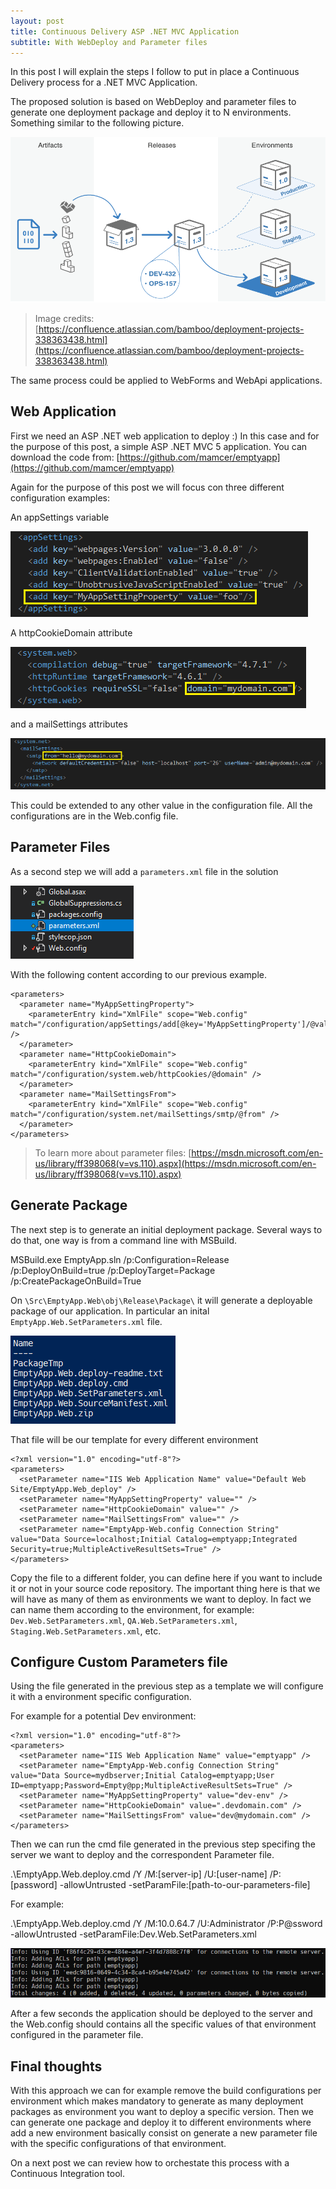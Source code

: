 ```yaml
---
layout: post
title: Continuous Delivery ASP .NET MVC Application
subtitle: With WebDeploy and Parameter files
---
```


In this post I will explain the steps I follow to put in place a Continuous Delivery process for a .NET MVC Application. 

The proposed solution is based on WebDeploy and parameter files to generate one deployment package and deploy it to N environments. Something similar to the following picture.

![Continuous Delivery](../img/2018-04-15-continuous-delivery-mvc-parameters/01-deployment-projects.png)


> Image credits: [https://confluence.atlassian.com/bamboo/deployment-projects-338363438.html](https://confluence.atlassian.com/bamboo/deployment-projects-338363438.html)

The same process could be applied to WebForms and WebApi applications.

## Web Application

First we need an ASP .NET web application to deploy :) In this case and for the purpose of this post, a simple ASP .NET MVC 5 application. You can download the code from: [https://github.com/mamcer/emptyapp](https://github.com/mamcer/emptyapp)

Again for the purpose of this post we will focus con three different configuration examples:

An appSettings variable

![AppSettings variable](../img/2018-04-15-continuous-delivery-mvc-parameters/03-app-settings.png)

A httpCookieDomain attribute 

![httpCookieDomain attribute](../img/2018-04-15-continuous-delivery-mvc-parameters/05-http-cookies.png)

and a mailSettings attributes

![mailSettigns attributes](../img/2018-04-15-continuous-delivery-mvc-parameters/04-mail-settings.png)

This could be extended to any other value in the configuration file. All the configurations are in the Web.config file.

## Parameter Files

As a second step we will add a `parameters.xml` file in the solution

![Parameters file](../img/2018-04-15-continuous-delivery-mvc-parameters/02-parameters-xml.png)

With the following content according to our previous example.

    <parameters>
      <parameter name="MyAppSettingProperty">
        <parameterEntry kind="XmlFile" scope="Web.config" match="/configuration/appSettings/add[@key='MyAppSettingProperty']/@value" />
      </parameter>
      <parameter name="HttpCookieDomain">
        <parameterEntry kind="XmlFile" scope="Web.config" match="/configuration/system.web/httpCookies/@domain" />
      </parameter>
      <parameter name="MailSettingsFrom">
        <parameterEntry kind="XmlFile" scope="Web.config" match="/configuration/system.net/mailSettings/smtp/@from" />
      </parameter>
    </parameters>

> To learn more about parameter files: [https://msdn.microsoft.com/en-us/library/ff398068(v=vs.110).aspx](https://msdn.microsoft.com/en-us/library/ff398068(v=vs.110).aspx)

## Generate Package

The next step is to generate an initial deployment package. Several ways to do that, one way is from a command line with MSBuild.

  MSBuild.exe EmptyApp.sln /p:Configuration=Release /p:DeployOnBuild=true /p:DeployTarget=Package /p:CreatePackageOnBuild=True

On `\Src\EmptyApp.Web\obj\Release\Package\` it will generate a deployable package of our application. In particular an inital `EmptyApp.Web.SetParameters.xml` file.

![Publish output](../img/2018-04-15-continuous-delivery-mvc-parameters/06-publish-output.png)

That file will be our template for every different environment

    <?xml version="1.0" encoding="utf-8"?>
    <parameters>
      <setParameter name="IIS Web Application Name" value="Default Web Site/EmptyApp.Web_deploy" />
      <setParameter name="MyAppSettingProperty" value="" />
      <setParameter name="HttpCookieDomain" value="" />
      <setParameter name="MailSettingsFrom" value="" />
      <setParameter name="EmptyApp-Web.config Connection String" value="Data Source=localhost;Initial Catalog=emptyapp;Integrated Security=true;MultipleActiveResultSets=True" />
    </parameters>

Copy the file to a different folder, you can define here if you want to include it or not in your source code repository. The important thing here is that we will have as many of them as environments we want to deploy. In fact we can name them according to the environment, for example: `Dev.Web.SetParameters.xml`, `QA.Web.SetParameters.xml`, `Staging.Web.SetParameters.xml`, etc.

## Configure Custom Parameters file

Using the file generated in the previous step as a template we will configure it with a environment specific configuration.

For example for a potential Dev environment:

    <?xml version="1.0" encoding="utf-8"?>
    <parameters>
      <setParameter name="IIS Web Application Name" value="emptyapp" />
      <setParameter name="EmptyApp-Web.config Connection String" value="Data Source=mydbserver;Initial Catalog=emptyapp;User ID=emptyapp;Password=Empty@pp;MultipleActiveResultSets=True" />
      <setParameter name="MyAppSettingProperty" value="dev-env" />
      <setParameter name="HttpCookieDomain" value=".devdomain.com" />
      <setParameter name="MailSettingsFrom" value="dev@mydomain.com" />
    </parameters>

Then we can run the cmd file generated in the previous step specifing the server we want to deploy and the correspondent Parameter file.

  .\EmptyApp.Web.deploy.cmd /Y /M:[server-ip] /U:[user-name] /P:[password] -allowUntrusted -setParamFile:[path-to-our-parameters-file]

For example:

  .\EmptyApp.Web.deploy.cmd /Y /M:10.0.64.7 /U:Administrator /P:P@ssword -allowUntrusted -setParamFile:Dev.Web.SetParameters.xml

![Publish output](../img/2018-04-15-continuous-delivery-mvc-parameters/07-publish-finished.png)

After a few seconds the application should be deployed to the server and the Web.config should contains all the specific values of that environment configured in the parameter file.

## Final thoughts

With this approach we can for example remove the build configurations per environment which makes mandatory to generate as many deployment packages as environment you want to deploy a specific version. Then we can generate one package and deploy it to different environments where add a new environment basically consist on generate a new parameter file with the specific configurations of that environment.

On a next post we can review how to orchestate this process with a Continuous Integration tool.